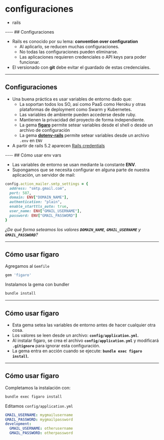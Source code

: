 # configuraciones

<div class="main-list">

* rails

</div>
----
<!-- .slide: data-auto-animate -->
## Configuraciones

* Rails es conocido por su lema: **convention over configuration**
  * Al aplicarlo, se reducen muchas configuraciones.
  * No todas las configuraciones pueden eliminarse.
  * Las aplicaciones requieren credenciales o API keys para poder funcionar.
* El versionado con **git** debe evitar el guardado de estas credenciales.
----
<!-- .slide: data-auto-animate -->
## Configuraciones
<div class="small" >

* Una buena práctica es usar variables de entorno dado que:
  * La soportan todos los SO, así como PaaS como Heroku y otras
    plataformas de deployment como Swarm y Kubernetes.
  * Las variables de ambiente pueden accederse desde ruby.
  * Mantienen la privacidad del proyecto de forma independiente.
  * La gema **[figaro](https://github.com/laserlemon/figaro)** permite setear
    variables desde el shell o desde un archivo de configuración
  * La gema **[dotenv-rails](https://github.com/bkeepers/dotenv)** permite setear
    variables desde un archivo `.env` en `ENV`
* A partir de rails 5.2 aparecen [Rails
  credentials](https://edgeguides.rubyonrails.org/security.html#custom-credentials)
</div>
----
## Cómo usar env vars

* Las variables de entorno se usan mediante la constante **ENV**.
* Supongamos que se necesita configurar en alguna parte de nuestra aplicación,
  un servidor de mail:

<div class="small">

```ruby
config.action_mailer.smtp_settings = {
  address: "smtp.gmail.com",
  port: 587,
  domain: ENV["DOMAIN_NAME"],
  authentication: "plain",
  enable_starttls_auto: true,
  user_name: ENV["GMAIL_USERNAME"],
  password: ENV["GMAIL_PASSWORD"]
}
```

<div class="fragment" >

_¿De qué forma seteamos los valores **`DOMAIN_NAME`**, **`GMAIL_USERNAME`** y
  **`GMAIL_PASSWORD`**?_
</div>
</div>

----
<!-- .slide: data-auto-animate -->
## Cómo usar figaro

Agregamos al `Gemfile`

```ruby
gem 'figaro'
```

Instalamos la gema con bundler

```bash
bundle install
```

----
<!-- .slide: data-auto-animate -->
## Cómo usar figaro

* Esta gema setea las variables de entorno antes de hacer cualquier otra cosa.
* Los valores se leen desde un archivo: **`config/application.yml`**.
* Al instalar figaro, se crea el archivo **`config/application.yml`** y
  modificará **`.gitignore`** para ignorar esta configuración.
* La gema entra en acción cuando se ejecute: **`bundle exec figaro install`**.

----
<!-- .slide: data-auto-animate -->
## Cómo usar figaro

Completamos la instalación con:

```bash
bundle exec figaro install
```

Editamos `config/application.yml`

```yaml
GMAIL_USERNAME: mygmailusername
GMAIL_PASSWORD: mygmailpassword
development:
  GMAIL_USERNAME: otherusername
  GMAIL_PASSWORD: otherpassword
```
